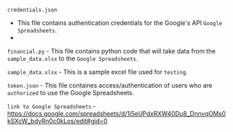 `credentials.json`
  - This file contains authentication credentials for the Google's API `Google Spreadsheets`.
  - 
  
`financial.py`
 	- This file contains python code that will take data from the `sample_data.xlsx` to the `Google Spreadsheets`.
   
`sample_data.xlsx`
	- This is a sample excel file used for `testing`.
  
`token.json`
	- This file containes access/authentication of users who are `authorized` to use the Google Spreadsheets.
  
`link to Google Spreadsheets`
	- https://docs.google.com/spreadsheets/d/1i5eUPdxRXW40Du8_DnnvqOMs0kSXcW_bdyRn0c0kLos/edit#gid=0
   
